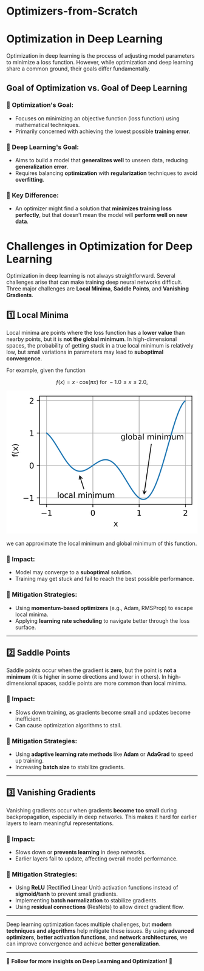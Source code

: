 # Optimizers-from-Scratch

# Optimization in Deep Learning

Optimization in deep learning is the process of adjusting model parameters to minimize a loss function. However, while optimization and deep learning share a common ground, their goals differ fundamentally.

## Goal of Optimization vs. Goal of Deep Learning

### 🔹 Optimization's Goal:
- Focuses on minimizing an objective function (loss function) using mathematical techniques.
- Primarily concerned with achieving the lowest possible **training error**.

### 🔹 Deep Learning's Goal:
- Aims to build a model that **generalizes well** to unseen data, reducing **generalization error**.
- Requires balancing **optimization** with **regularization** techniques to avoid **overfitting**.

### 📌 Key Difference:
- An optimizer might find a solution that **minimizes training loss perfectly**, but that doesn’t mean the model will **perform well on new data**.

# Challenges in Optimization for Deep Learning

Optimization in deep learning is not always straightforward. Several challenges arise that can make training deep neural networks difficult. Three major challenges are **Local Minima**, **Saddle Points**, and **Vanishing Gradients**.

## 1️⃣ Local Minima
Local minima are points where the loss function has a **lower value** than nearby points, but it is **not the global minimum**. In high-dimensional spaces, the probability of getting stuck in a true local minimum is relatively low, but small variations in parameters may lead to **suboptimal convergence**.

For example, given the function

$$f(x) = x \cdot \textrm{cos}(\pi x) \textrm{ for } -1.0 \leq x \leq 2.0,$$

![Function Plot](images/LocalMinima.svg)

we can approximate the local minimum and global minimum of this function.
### 🔹 Impact:
- Model may converge to a **suboptimal** solution.
- Training may get stuck and fail to reach the best possible performance.

### 🔹 Mitigation Strategies:
- Using **momentum-based optimizers** (e.g., Adam, RMSProp) to escape local minima.
- Applying **learning rate scheduling** to navigate better through the loss surface.

---

## 2️⃣ Saddle Points
Saddle points occur when the gradient is **zero**, but the point is **not a minimum** (it is higher in some directions and lower in others). In high-dimensional spaces, saddle points are more common than local minima.

### 🔹 Impact:
- Slows down training, as gradients become small and updates become inefficient.
- Can cause optimization algorithms to stall.

### 🔹 Mitigation Strategies:
- Using **adaptive learning rate methods** like **Adam** or **AdaGrad** to speed up training.
- Increasing **batch size** to stabilize gradients.

---

## 3️⃣ Vanishing Gradients
Vanishing gradients occur when gradients **become too small** during backpropagation, especially in deep networks. This makes it hard for earlier layers to learn meaningful representations.

### 🔹 Impact:
- Slows down or **prevents learning** in deep networks.
- Earlier layers fail to update, affecting overall model performance.

### 🔹 Mitigation Strategies:
- Using **ReLU** (Rectified Linear Unit) activation functions instead of **sigmoid/tanh** to prevent small gradients.
- Implementing **batch normalization** to stabilize gradients.
- Using **residual connections** (ResNets) to allow direct gradient flow.

---

Deep learning optimization faces multiple challenges, but **modern techniques and algorithms** help mitigate these issues. By using **advanced optimizers**, **better activation functions**, and **network architectures**, we can improve convergence and achieve **better generalization**.

---

🚀 **Follow for more insights on Deep Learning and Optimization!** 🚀


